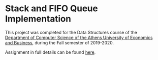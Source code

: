 # Stack and FIFO Queue Implementation

This project was completed for the Data Structures course of the [Department of Computer Science of the Athens University of Economics and Business](https://www.dept.aueb.gr/el/cs), during the Fall semester of 2019-2020. 

Assignment in full details can be found [here](https://github.com/nevwalkalone/Stack-and-FIFO-Queue/blob/main/announcement-report/project-announcement.pdf).

